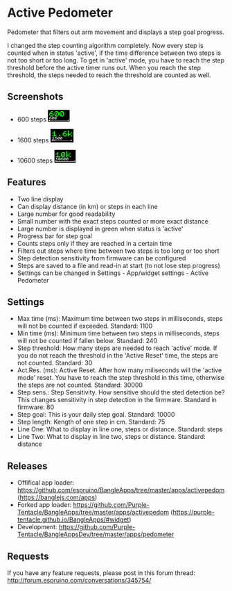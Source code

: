 # Active Pedometer
Pedometer that filters out arm movement and displays a step goal progress.

I changed the step counting algorithm completely.
Now every step is counted when in status 'active', if the time difference between two steps is not too short or too long.
To get in 'active' mode, you have to reach the step threshold before the active timer runs out.
When you reach the step threshold, the steps needed to reach the threshold are counted as well.

## Screenshots
* 600 steps
![](600.png)

* 1600 steps
![](1600.png)

* 10600 steps
![](10600.png)

## Features

* Two line display
* Can display distance (in km) or steps in each line
* Large number for good readability
* Small number with the exact steps counted or more exact distance
* Large number is displayed in green when status is 'active'
* Progress bar for step goal
* Counts steps only if they are reached in a certain time
* Filters out steps where time between two steps is too long or too short
* Step detection sensitivity from firmware can be configured
* Steps are saved to a file and read-in at start (to not lose step progress)
* Settings can be changed in Settings - App/widget settings - Active Pedometer

## Settings

* Max time (ms): Maximum time between two steps in milliseconds, steps will not be counted if exceeded. Standard: 1100
* Min time (ms): Minimum time between two steps in milliseconds, steps will not be counted if fallen below. Standard: 240
* Step threshold: How many steps are needed to reach 'active' mode. If you do not reach the threshold in the 'Active Reset' time, the steps are not counted. Standard: 30
* Act.Res. (ms): Active Reset. After how many miliseconds will the 'active mode' reset. You have to reach the step threshold in this time, otherwise the steps are not counted. Standard: 30000
* Step sens.: Step Sensitivity. How sensitive should the sted detection be? This changes sensitivity in step detection in the firmware. Standard in firmware: 80
* Step goal: This is your daily step goal. Standard: 10000
* Step length: Kength of one step in cm. Standard: 75
* Line One: What to display in line one, steps or distance. Standard: steps
* Line Two: What to display in line two, steps or distance. Standard: distance

## Releases

* Offifical app loader: https://github.com/espruino/BangleApps/tree/master/apps/activepedom (https://banglejs.com/apps)
* Forked app loader: https://github.com/Purple-Tentacle/BangleApps/tree/master/apps/activepedom (https://purple-tentacle.github.io/BangleApps/#widget)
* Development: https://github.com/Purple-Tentacle/BangleAppsDev/tree/master/apps/pedometer

## Requests

If you have any feature requests, please post in this forum thread: http://forum.espruino.com/conversations/345754/